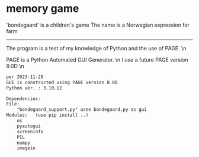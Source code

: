 # memory game

'bondegaard' is a children's game
The name is a Norwegian expression for farm

---

The program is a test of my knowledge of Python and the use of PAGE. \n

PAGE is a Python Automated GUI Generator. \n
I use a future PAGE version 8.0D \n

```tex
per 2023-11-28
GUI is constructed using PAGE version 8.0D
Python ver. : 3.10.12

Dependencies:
File: 
    "bondegaard_support.py" usee bondegaard.py as gui
Modules:   (use pip install ..)
    os
    pyautogui
    screeninfo
    PIL
    numpy
    imageio
```
